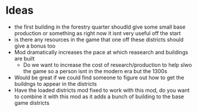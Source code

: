 # Ideas

- the first building in the forestry quarter shoudld give some small base production or something as right now it isnt very useful off the start
- is there any resources in the game that one off these districts should give a bonus too
- Mod dramatically increases the pace at which reasearch and buildings are built
   - Do we want to increase the cost of research/production to help slwo the game so a person isnt in the modern era but the 1300s
- Would be great if we could find someone to figure out how to get the buildngs to appear in the districts
- Have the loaded districts mod fixed to work with this mod, do you want to combine it with this mod as it adds a bunch of building to the base game districts